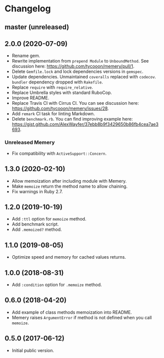 # Changelog

## master (unreleased)

## 2.0.0 (2020-07-09)

*   Rename gem.
*   Rewrite implementation from `prepend Module` to `UnboundMethod`.
    See discussion here: <https://github.com/tycooon/memery/pull/1>.
*   Delete `Gemfile.lock` and lock dependencies versions in `gemspec`.
*   Update dependencies.
    Unmaintained `coveralls` replaced with `codecov`.
    `bundler` dependency dropped with `Rakefile`.
*   Replace `require` with `require_relative`.
*   Replace Umbrella styles with standard RuboCop.
*   Improve README.
*   Replace Travis CI with Cirrus CI.
    You can see discussion here: <https://github.com/tycooon/memery/issues/28>.
*   Add `remark` CI task for linting Markdown.
*   Delete `benchmark.rb`.
    You can find improving example here: <https://gist.github.com/AlexWayfer/37ebb8b9f3429650b86fb4cea7ae3693>.

### Unreleased Memery

*   Fix compatibility with `ActiveSupport::Concern`.

## 1.3.0 (2020-02-10)

*   Allow memoization after including module with Memery.
*   Make `memoize` return the method name to allow chaining.
*   Fix warnings in Ruby 2.7.

## 1.2.0 (2019-10-19)

*   Add `:ttl` option for `memoize` method.
*   Add benchmark script.
*   Add `.memoized?` method.

## 1.1.0 (2019-08-05)

*   Optimize speed and memory for cached values returns.

## 1.0.0 (2018-08-31)

*   Add `:condition` option for `.memoize` method.

## 0.6.0 (2018-04-20)

*   Add example of class methods memoization into README.
*   Memery raises `ArgumentError` if method is not defined when you call `memoize`.

## 0.5.0 (2017-06-12)

*   Initial public version.
